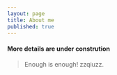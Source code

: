 ```yaml
---
layout: page
title: About me
published: true
---
```

#### More details are under constrution
>Enough is enough!
 zzqiuzz.
